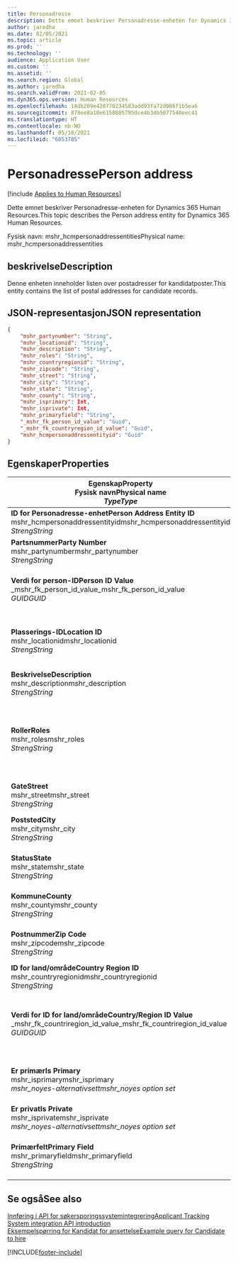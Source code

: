 ```yaml
---
title: Personadresse
description: Dette emnet beskriver Personadresse-enheten for Dynamics 365 Human Resources.
author: jaredha
ms.date: 02/05/2021
ms.topic: article
ms.prod: ''
ms.technology: ''
audience: Application User
ms.custom: ''
ms.assetid: ''
ms.search.region: Global
ms.author: jaredha
ms.search.validFrom: 2021-02-05
ms.dyn365.ops.version: Human Resources
ms.openlocfilehash: 14db209e420770234583add93fa72d086f1b5ea6
ms.sourcegitcommit: 879ee8a10e6158885795dce4b3db5077540eec41
ms.translationtype: HT
ms.contentlocale: nb-NO
ms.lasthandoff: 05/18/2021
ms.locfileid: "6053785"
---
```

# <a name="person-address"></a><span data-ttu-id="50cd9-103">Personadresse</span><span class="sxs-lookup"><span data-stu-id="50cd9-103">Person address</span></span>

[!include [Applies to Human Resources](../includes/applies-to-hr.md)]

<span data-ttu-id="50cd9-104">Dette emnet beskriver Personadresse-enheten for Dynamics 365 Human Resources.</span><span class="sxs-lookup"><span data-stu-id="50cd9-104">This topic describes the Person address entity for Dynamics 365 Human Resources.</span></span>

<span data-ttu-id="50cd9-105">Fysisk navn: mshr_hcmpersonaddressentities</span><span class="sxs-lookup"><span data-stu-id="50cd9-105">Physical name: mshr_hcmpersonaddressentities</span></span>

## <a name="description"></a><span data-ttu-id="50cd9-106">beskrivelse</span><span class="sxs-lookup"><span data-stu-id="50cd9-106">Description</span></span>

<span data-ttu-id="50cd9-107">Denne enheten inneholder listen over postadresser for kandidatposter.</span><span class="sxs-lookup"><span data-stu-id="50cd9-107">This entity contains the list of postal addresses for candidate records.</span></span>

## <a name="json-representation"></a><span data-ttu-id="50cd9-108">JSON-representasjon</span><span class="sxs-lookup"><span data-stu-id="50cd9-108">JSON representation</span></span>

```json
{
    "mshr_partynumber": "String",
    "mshr_locationid": "String",
    "mshr_description": "String",
    "mshr_roles": "String",
    "mshr_countryregionid": "String",
    "mshr_zipcode": "String",
    "mshr_street": "String",
    "mshr_city": "String",
    "mshr_state": "String",
    "mshr_county": "String",
    "mshr_isprimary": Int,
    "mshr_isprivate": Int,
    "mshr_primaryfield": "String",
    "_mshr_fk_person_id_value": "Guid",
    "_mshr_fk_countryregion_id_value": "Guid",
    "mshr_hcmpersonaddressentityid": "Guid"
}
```

## <a name="properties"></a><span data-ttu-id="50cd9-109">Egenskaper</span><span class="sxs-lookup"><span data-stu-id="50cd9-109">Properties</span></span>

| <span data-ttu-id="50cd9-110">Egenskap</span><span class="sxs-lookup"><span data-stu-id="50cd9-110">Property</span></span><br><span data-ttu-id="50cd9-111">**Fysisk navn**</span><span class="sxs-lookup"><span data-stu-id="50cd9-111">**Physical name**</span></span><br><span data-ttu-id="50cd9-112">**_Type_**</span><span class="sxs-lookup"><span data-stu-id="50cd9-112">**_Type_**</span></span> | <span data-ttu-id="50cd9-113">Bruk</span><span class="sxs-lookup"><span data-stu-id="50cd9-113">Use</span></span> | <span data-ttu-id="50cd9-114">beskrivelse</span><span class="sxs-lookup"><span data-stu-id="50cd9-114">Description</span></span> |
| --- | --- | --- |
| <span data-ttu-id="50cd9-115">**ID for Personadresse-enhet**</span><span class="sxs-lookup"><span data-stu-id="50cd9-115">**Person Address Entity ID**</span></span><br><span data-ttu-id="50cd9-116">mshr_hcmpersonaddressentityid</span><span class="sxs-lookup"><span data-stu-id="50cd9-116">mshr_hcmpersonaddressentityid</span></span><br><span data-ttu-id="50cd9-117">*Streng*</span><span class="sxs-lookup"><span data-stu-id="50cd9-117">*String*</span></span> | <span data-ttu-id="50cd9-118">Skrivebeskyttet</span><span class="sxs-lookup"><span data-stu-id="50cd9-118">Read-only</span></span><br><span data-ttu-id="50cd9-119">Obligatorisk</span><span class="sxs-lookup"><span data-stu-id="50cd9-119">Required</span></span> | <span data-ttu-id="50cd9-120">Systemgenerert unik identifikator for enhetsposten.</span><span class="sxs-lookup"><span data-stu-id="50cd9-120">System-generated unique identifier for the entity record.</span></span> |
| <span data-ttu-id="50cd9-121">**Partsnummer**</span><span class="sxs-lookup"><span data-stu-id="50cd9-121">**Party Number**</span></span><br><span data-ttu-id="50cd9-122">mshr_partynumber</span><span class="sxs-lookup"><span data-stu-id="50cd9-122">mshr_partynumber</span></span><br><span data-ttu-id="50cd9-123">*Streng*</span><span class="sxs-lookup"><span data-stu-id="50cd9-123">*String*</span></span> | <span data-ttu-id="50cd9-124">Lese/skrive</span><span class="sxs-lookup"><span data-stu-id="50cd9-124">Read/write</span></span><br><span data-ttu-id="50cd9-125">Obligatorisk</span><span class="sxs-lookup"><span data-stu-id="50cd9-125">Required</span></span> | <span data-ttu-id="50cd9-126">IDen til den tilknyttede partsposten (person).</span><span class="sxs-lookup"><span data-stu-id="50cd9-126">The ID of the associated party (person) record.</span></span> |
| <span data-ttu-id="50cd9-127">**Verdi for person-ID**</span><span class="sxs-lookup"><span data-stu-id="50cd9-127">**Person ID Value**</span></span><br><span data-ttu-id="50cd9-128">_mshr_fk_person_id_value</span><span class="sxs-lookup"><span data-stu-id="50cd9-128">_mshr_fk_person_id_value</span></span><br><span data-ttu-id="50cd9-129">*GUID*</span><span class="sxs-lookup"><span data-stu-id="50cd9-129">*GUID*</span></span> | <span data-ttu-id="50cd9-130">Skrivebeskyttet</span><span class="sxs-lookup"><span data-stu-id="50cd9-130">Read-only</span></span><br><span data-ttu-id="50cd9-131">Obligatorisk</span><span class="sxs-lookup"><span data-stu-id="50cd9-131">Required</span></span><br><span data-ttu-id="50cd9-132">Sekundærnøkkel: mshr_dirpersonentityid i mshr_dirpersonentity</span><span class="sxs-lookup"><span data-stu-id="50cd9-132">Foreign key: mshr_dirpersonentityid of mshr_dirpersonentity</span></span> | <span data-ttu-id="50cd9-133">Systemgenerert unik identifikator for partsenhetsposten (person).</span><span class="sxs-lookup"><span data-stu-id="50cd9-133">The system-generated identifier of the party (person) entity record.</span></span> |
| <span data-ttu-id="50cd9-134">**Plasserings-ID**</span><span class="sxs-lookup"><span data-stu-id="50cd9-134">**Location ID**</span></span><br><span data-ttu-id="50cd9-135">mshr_locationid</span><span class="sxs-lookup"><span data-stu-id="50cd9-135">mshr_locationid</span></span><br><span data-ttu-id="50cd9-136">*Streng*</span><span class="sxs-lookup"><span data-stu-id="50cd9-136">*String*</span></span> | <span data-ttu-id="50cd9-137">Lese/skrive</span><span class="sxs-lookup"><span data-stu-id="50cd9-137">Read/write</span></span><br><span data-ttu-id="50cd9-138">Obligatorisk</span><span class="sxs-lookup"><span data-stu-id="50cd9-138">Required</span></span> | <span data-ttu-id="50cd9-139">Lokasjons-IDen for adresseposten.</span><span class="sxs-lookup"><span data-stu-id="50cd9-139">The location ID of the address record.</span></span> <span data-ttu-id="50cd9-140">Oppsett i enheten mshr_logisticspostaladdresslocationcdsentity.</span><span class="sxs-lookup"><span data-stu-id="50cd9-140">Set up in mshr_logisticspostaladdresslocationcdsentity entity.</span></span> |
| <span data-ttu-id="50cd9-141">**Beskrivelse**</span><span class="sxs-lookup"><span data-stu-id="50cd9-141">**Description**</span></span><br><span data-ttu-id="50cd9-142">mshr_description</span><span class="sxs-lookup"><span data-stu-id="50cd9-142">mshr_description</span></span><br><span data-ttu-id="50cd9-143">*Streng*</span><span class="sxs-lookup"><span data-stu-id="50cd9-143">*String*</span></span> | <span data-ttu-id="50cd9-144">Lese/skrive</span><span class="sxs-lookup"><span data-stu-id="50cd9-144">Read/write</span></span><br><span data-ttu-id="50cd9-145">Obligatorisk</span><span class="sxs-lookup"><span data-stu-id="50cd9-145">Required</span></span> | <span data-ttu-id="50cd9-146">En beskrivelse av kandidatens adresse.</span><span class="sxs-lookup"><span data-stu-id="50cd9-146">A description of the candidate’s address.</span></span> |
| <span data-ttu-id="50cd9-147">**Roller**</span><span class="sxs-lookup"><span data-stu-id="50cd9-147">**Roles**</span></span><br><span data-ttu-id="50cd9-148">mshr_roles</span><span class="sxs-lookup"><span data-stu-id="50cd9-148">mshr_roles</span></span><br><span data-ttu-id="50cd9-149">*Streng*</span><span class="sxs-lookup"><span data-stu-id="50cd9-149">*String*</span></span> | <span data-ttu-id="50cd9-150">Lese/skrive</span><span class="sxs-lookup"><span data-stu-id="50cd9-150">Read/write</span></span><br><span data-ttu-id="50cd9-151">Obligatorisk</span><span class="sxs-lookup"><span data-stu-id="50cd9-151">Required</span></span> | <span data-ttu-id="50cd9-152">Rollene som er tilordnet denne adressen.</span><span class="sxs-lookup"><span data-stu-id="50cd9-152">The roles assigned for this address.</span></span> <span data-ttu-id="50cd9-153">Du kan tilordne mer enn én rolle.</span><span class="sxs-lookup"><span data-stu-id="50cd9-153">More than one role can be assigned.</span></span> <span data-ttu-id="50cd9-154">Hver rolle må skilles med et semikolon.</span><span class="sxs-lookup"><span data-stu-id="50cd9-154">Each role should be separated by a semicolon.</span></span> <span data-ttu-id="50cd9-155">Gyldige verdier i enheten mshr_logisticslocationroleentity.</span><span class="sxs-lookup"><span data-stu-id="50cd9-155">Valid values contained in the mshr_logisticslocationroleentity entity.</span></span> |
| <span data-ttu-id="50cd9-156">**Gate**</span><span class="sxs-lookup"><span data-stu-id="50cd9-156">**Street**</span></span><br><span data-ttu-id="50cd9-157">mshr_street</span><span class="sxs-lookup"><span data-stu-id="50cd9-157">mshr_street</span></span><br><span data-ttu-id="50cd9-158">*Streng*</span><span class="sxs-lookup"><span data-stu-id="50cd9-158">*String*</span></span> | <span data-ttu-id="50cd9-159">Lese/skrive</span><span class="sxs-lookup"><span data-stu-id="50cd9-159">Read/write</span></span><br><span data-ttu-id="50cd9-160">Valgfri</span><span class="sxs-lookup"><span data-stu-id="50cd9-160">Optional</span></span> | <span data-ttu-id="50cd9-161">Gatenummeret.</span><span class="sxs-lookup"><span data-stu-id="50cd9-161">The street number.</span></span> |
| <span data-ttu-id="50cd9-162">**Poststed**</span><span class="sxs-lookup"><span data-stu-id="50cd9-162">**City**</span></span><br><span data-ttu-id="50cd9-163">mshr_city</span><span class="sxs-lookup"><span data-stu-id="50cd9-163">mshr_city</span></span><br><span data-ttu-id="50cd9-164">*Streng*</span><span class="sxs-lookup"><span data-stu-id="50cd9-164">*String*</span></span> | <span data-ttu-id="50cd9-165">Lese/skrive</span><span class="sxs-lookup"><span data-stu-id="50cd9-165">Read/write</span></span><br><span data-ttu-id="50cd9-166">Valgfri</span><span class="sxs-lookup"><span data-stu-id="50cd9-166">Optional</span></span> | <span data-ttu-id="50cd9-167">Poststedet for adressen.</span><span class="sxs-lookup"><span data-stu-id="50cd9-167">The city of the address.</span></span> <span data-ttu-id="50cd9-168">Defineres i enheten mshr_logisticsaddresscityentity.</span><span class="sxs-lookup"><span data-stu-id="50cd9-168">Set up in mshr_logisticsaddresscityentity entity.</span></span> |
| <span data-ttu-id="50cd9-169">**Status**</span><span class="sxs-lookup"><span data-stu-id="50cd9-169">**State**</span></span><br><span data-ttu-id="50cd9-170">mshr_state</span><span class="sxs-lookup"><span data-stu-id="50cd9-170">mshr_state</span></span><br><span data-ttu-id="50cd9-171">*Streng*</span><span class="sxs-lookup"><span data-stu-id="50cd9-171">*String*</span></span> | <span data-ttu-id="50cd9-172">Lese/skrive</span><span class="sxs-lookup"><span data-stu-id="50cd9-172">Read/write</span></span><br><span data-ttu-id="50cd9-173">Valgfri</span><span class="sxs-lookup"><span data-stu-id="50cd9-173">Optional</span></span> | <span data-ttu-id="50cd9-174">Staten for adressen.</span><span class="sxs-lookup"><span data-stu-id="50cd9-174">The state of the address.</span></span> <span data-ttu-id="50cd9-175">Defineres i enheten mshr_logisticsaddressstateentity.</span><span class="sxs-lookup"><span data-stu-id="50cd9-175">Set up in mshr_logisticsaddressstateentity entity.</span></span> |
| <span data-ttu-id="50cd9-176">**Kommune**</span><span class="sxs-lookup"><span data-stu-id="50cd9-176">**County**</span></span><br><span data-ttu-id="50cd9-177">mshr_county</span><span class="sxs-lookup"><span data-stu-id="50cd9-177">mshr_county</span></span><br><span data-ttu-id="50cd9-178">*Streng*</span><span class="sxs-lookup"><span data-stu-id="50cd9-178">*String*</span></span> | <span data-ttu-id="50cd9-179">Lese/skrive</span><span class="sxs-lookup"><span data-stu-id="50cd9-179">Read/write</span></span><br><span data-ttu-id="50cd9-180">Valgfri</span><span class="sxs-lookup"><span data-stu-id="50cd9-180">Optional</span></span> | <span data-ttu-id="50cd9-181">Regionen i adressen.</span><span class="sxs-lookup"><span data-stu-id="50cd9-181">The county of the address.</span></span> <span data-ttu-id="50cd9-182">Defineres i enheten mshr_logisticsaddresscountyentity.</span><span class="sxs-lookup"><span data-stu-id="50cd9-182">Set up in mshr_logisticsaddresscountyentity entity.</span></span> |
| <span data-ttu-id="50cd9-183">**Postnummer**</span><span class="sxs-lookup"><span data-stu-id="50cd9-183">**Zip Code**</span></span><br><span data-ttu-id="50cd9-184">mshr_zipcode</span><span class="sxs-lookup"><span data-stu-id="50cd9-184">mshr_zipcode</span></span><br><span data-ttu-id="50cd9-185">*Streng*</span><span class="sxs-lookup"><span data-stu-id="50cd9-185">*String*</span></span> | <span data-ttu-id="50cd9-186">Lese/skrive</span><span class="sxs-lookup"><span data-stu-id="50cd9-186">Read/write</span></span><br><span data-ttu-id="50cd9-187">Valgfri</span><span class="sxs-lookup"><span data-stu-id="50cd9-187">Optional</span></span> | <span data-ttu-id="50cd9-188">Postnummeret i adressen.</span><span class="sxs-lookup"><span data-stu-id="50cd9-188">The zip/postal code of the address.</span></span> <span data-ttu-id="50cd9-189">Defineres i enheten mshr_logisticsaddresspostalcodeentity.</span><span class="sxs-lookup"><span data-stu-id="50cd9-189">Set up in mshr_logisticsaddresspostalcodeentity entity.</span></span> |
| <span data-ttu-id="50cd9-190">**ID for land/område**</span><span class="sxs-lookup"><span data-stu-id="50cd9-190">**Country Region ID**</span></span><br><span data-ttu-id="50cd9-191">mshr_countryregionid</span><span class="sxs-lookup"><span data-stu-id="50cd9-191">mshr_countryregionid</span></span><br><span data-ttu-id="50cd9-192">*Streng*</span><span class="sxs-lookup"><span data-stu-id="50cd9-192">*String*</span></span> | <span data-ttu-id="50cd9-193">Lese/skrive</span><span class="sxs-lookup"><span data-stu-id="50cd9-193">Read/write</span></span><br><span data-ttu-id="50cd9-194">Valgfri</span><span class="sxs-lookup"><span data-stu-id="50cd9-194">Optional</span></span> | <span data-ttu-id="50cd9-195">Landet eller området i adressen.</span><span class="sxs-lookup"><span data-stu-id="50cd9-195">The country or region of the address.</span></span> |
| <span data-ttu-id="50cd9-196">**Verdi for ID for land/område**</span><span class="sxs-lookup"><span data-stu-id="50cd9-196">**Country/Region ID Value**</span></span><br><span data-ttu-id="50cd9-197">_mshr_fk_countriregion_id_value</span><span class="sxs-lookup"><span data-stu-id="50cd9-197">_mshr_fk_countriregion_id_value</span></span><br><span data-ttu-id="50cd9-198">*GUID*</span><span class="sxs-lookup"><span data-stu-id="50cd9-198">*GUID*</span></span> | <span data-ttu-id="50cd9-199">Skrivebeskyttet</span><span class="sxs-lookup"><span data-stu-id="50cd9-199">Read-only</span></span><br><span data-ttu-id="50cd9-200">Valgfri</span><span class="sxs-lookup"><span data-stu-id="50cd9-200">Optional</span></span><br><span data-ttu-id="50cd9-201">Sekundærnøkkel: mshr_logisticaddresscountryregionentityid i mshr_logisticsaddresscountryregionentity</span><span class="sxs-lookup"><span data-stu-id="50cd9-201">Foreign key: mshr_logisticaddresscountryregionentityid of mshr_logisticsaddresscountryregionentity</span></span> | <span data-ttu-id="50cd9-202">Systemgenererte unik identifikator for land/-område i adressen.</span><span class="sxs-lookup"><span data-stu-id="50cd9-202">System-generated unique identifier of the country/region of the address.</span></span> |
| <span data-ttu-id="50cd9-203">**Er primær**</span><span class="sxs-lookup"><span data-stu-id="50cd9-203">**Is Primary**</span></span><br><span data-ttu-id="50cd9-204">mshr_isprimary</span><span class="sxs-lookup"><span data-stu-id="50cd9-204">mshr_isprimary</span></span><br><span data-ttu-id="50cd9-205">*mshr_noyes-alternativsett*</span><span class="sxs-lookup"><span data-stu-id="50cd9-205">*mshr_noyes option set*</span></span> | <span data-ttu-id="50cd9-206">Lese/skrive</span><span class="sxs-lookup"><span data-stu-id="50cd9-206">Read/write</span></span><br><span data-ttu-id="50cd9-207">Obligatorisk</span><span class="sxs-lookup"><span data-stu-id="50cd9-207">Required</span></span> | <span data-ttu-id="50cd9-208">Identifiserer om denne adressen er primæradressen for personen i den definerte rollen.</span><span class="sxs-lookup"><span data-stu-id="50cd9-208">Identifies whether this address is the primary address for the person of the defined role.</span></span> |
| <span data-ttu-id="50cd9-209">**Er privat**</span><span class="sxs-lookup"><span data-stu-id="50cd9-209">**Is Private**</span></span><br><span data-ttu-id="50cd9-210">mshr_isprivate</span><span class="sxs-lookup"><span data-stu-id="50cd9-210">mshr_isprivate</span></span><br><span data-ttu-id="50cd9-211">*mshr_noyes-alternativsett*</span><span class="sxs-lookup"><span data-stu-id="50cd9-211">*mshr_noyes option set*</span></span> | <span data-ttu-id="50cd9-212">Lese/skrive</span><span class="sxs-lookup"><span data-stu-id="50cd9-212">Read/write</span></span><br><span data-ttu-id="50cd9-213">Obligatorisk</span><span class="sxs-lookup"><span data-stu-id="50cd9-213">Required</span></span> | <span data-ttu-id="50cd9-214">Identifiserer om denne adressen er en privat adresse for personen.</span><span class="sxs-lookup"><span data-stu-id="50cd9-214">Identifies whether this address is a private address for the person.</span></span> |
| <span data-ttu-id="50cd9-215">**Primærfelt**</span><span class="sxs-lookup"><span data-stu-id="50cd9-215">**Primary Field**</span></span><br><span data-ttu-id="50cd9-216">mshr_primaryfield</span><span class="sxs-lookup"><span data-stu-id="50cd9-216">mshr_primaryfield</span></span><br><span data-ttu-id="50cd9-217">*Streng*</span><span class="sxs-lookup"><span data-stu-id="50cd9-217">*String*</span></span> | <span data-ttu-id="50cd9-218">Skrivebeskyttet</span><span class="sxs-lookup"><span data-stu-id="50cd9-218">Read-only</span></span><br><span data-ttu-id="50cd9-219">Obligatorisk</span><span class="sxs-lookup"><span data-stu-id="50cd9-219">Required</span></span> | <span data-ttu-id="50cd9-220">Felt som brukes som en primær identifikator for enhetsposten.</span><span class="sxs-lookup"><span data-stu-id="50cd9-220">Field used as a primary identifier of the entity record.</span></span> <span data-ttu-id="50cd9-221">Kombinasjon av partnummer og lokasjons-ID.</span><span class="sxs-lookup"><span data-stu-id="50cd9-221">Combination of party number and location ID.</span></span> |

## <a name="see-also"></a><span data-ttu-id="50cd9-222">Se også</span><span class="sxs-lookup"><span data-stu-id="50cd9-222">See also</span></span>

[<span data-ttu-id="50cd9-223">Innføring i API for søkersporingssystemintegrering</span><span class="sxs-lookup"><span data-stu-id="50cd9-223">Applicant Tracking System integration API introduction</span></span>](hr-admin-integration-ats-api-introduction.md)<br>
[<span data-ttu-id="50cd9-224">Eksempelspørring for Kandidat for ansettelse</span><span class="sxs-lookup"><span data-stu-id="50cd9-224">Example query for Candidate to hire</span></span>](hr-admin-integration-ats-api-candidate-to-hire-example-query.md)



[!INCLUDE[footer-include](../includes/footer-banner.md)]